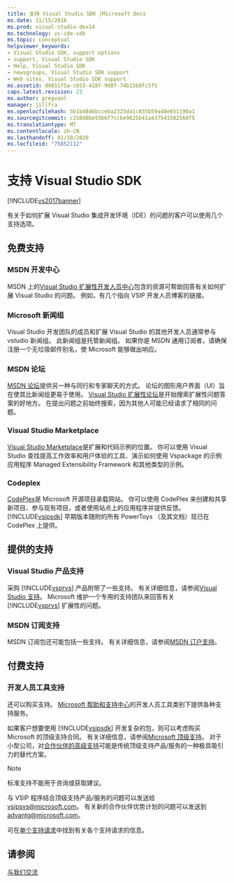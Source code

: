 ```yaml
---
title: 支持 Visual Studio SDK |Microsoft Docs
ms.date: 11/15/2016
ms.prod: visual-studio-dev14
ms.technology: vs-ide-sdk
ms.topic: conceptual
helpviewer_keywords:
- Visual Studio SDK, support options
- support, Visual Studio SDK
- Help, Visual Studio SDK
- newsgroups, Visual Studio SDK support
- Web sites, Visual Studio SDK support
ms.assetid: d9011f5a-cb53-418f-9d8f-74b15b9fc5f5
caps.latest.revision: 23
ms.author: gregvanl
manager: jillfra
ms.openlocfilehash: 5b1b4846bcceba2325da1c835b59a48e651190a1
ms.sourcegitcommit: c150d0be93b6f7ccbe9625b41a437541502560f5
ms.translationtype: MT
ms.contentlocale: zh-CN
ms.lasthandoff: 01/10/2020
ms.locfileid: "75852112"
---
```

# <a name="support-for-the-visual-studio-sdk"></a>支持 Visual Studio SDK
[!INCLUDE[vs2017banner](../includes/vs2017banner.md)]

有关于如何扩展 Visual Studio 集成开发环境（IDE）的问题的客户可以使用几个支持选项。  
  
## <a name="free-support"></a>免费支持  
  
### <a name="msdn-development-center"></a>MSDN 开发中心  
 MSDN 上的[Visual Studio 扩展性开发人员中心](https://msdn.microsoft.com/vstudio/default.aspx)包含的资源可帮助回答有关如何扩展 Visual Studio 的问题。 例如，有几个指向 VSIP 开发人员博客的链接。  
  
### <a name="microsoft-newsgroups"></a>Microsoft 新闻组  
 Visual Studio 开发团队的成员和扩展 Visual Studio 的其他开发人员通常参与 vstudio 新闻组。 此新闻组是托管新闻组。 如果你是 MSDN 通用订阅者，请确保注册一个无垃圾邮件别名，使 Microsoft 能够做出响应。  
  
### <a name="msdn-forums"></a>MSDN 论坛  
 [MSDN 论坛](https://social.msdn.microsoft.com/forums/categories/)提供另一种与同行和专家聊天的方式。 论坛的图形用户界面（UI）旨在使其比新闻组更易于使用。 [Visual Studio 扩展性论坛](https://msdn.microsoft.com/vsx/default.aspx)是开始搜索扩展性问题答案的好地方。 在提出问题之前始终搜索，因为其他人可能已经请求了相同的问题。  
  
### <a name="visual-studio-marketplace"></a>Visual Studio Marketplace  
 [Visual Studio Marketplace](https://marketplace.visualstudio.com/)是扩展和代码示例的位置。 你可以使用 Visual Studio 查找提高工作效率和用户体验的工具、演示如何使用 Vspackage 的示例应用程序 Managed Extensibility Framework 和其他类型的示例。  
  
### <a name="codeplex"></a>Codeplex  
 [CodePlex](https://www.codeplex.com/)是 Microsoft 开源项目承载网站。 你可以使用 CodePlex 来创建和共享新项目、参与现有项目，或者使用站点上的应用程序并提供反馈。 [!INCLUDE[vsipsdk](../includes/vsipsdk-md.md)] 早期版本随附的所有 PowerToys （及其文档）现已在 CodePlex 上提供。  
  
## <a name="included-support"></a>提供的支持  
  
### <a name="visual-studio-product-support"></a>Visual Studio 产品支持  
 采购 [!INCLUDE[vsprvs](../includes/vsprvs-md.md)] 产品附带了一些支持。 有关详细信息，请参阅[Visual Studio 支持](https://msdn.microsoft.com/vstudio/cc136615.aspx)。 Microsoft 维护一个专用的支持团队来回答有关 [!INCLUDE[vsprvs](../includes/vsprvs-md.md)] 扩展性的问题。  
  
### <a name="msdn-subscription-support"></a>MSDN 订阅支持  
 MSDN 订阅包还可能包括一些支持。 有关详细信息，请参阅[MSDN 订户支持](https://msdn.microsoft.com/subscriptions/aa718661.aspx)。  
  
## <a name="paid-support"></a>付费支持  
  
### <a name="developer-tools-support"></a>开发人员工具支持  
 还可以购买支持。 [Microsoft 帮助和支持中心](https://support.microsoft.com/supportforbusiness/productselection?fltadd=sps-business-1&sapId=4fd4947b-15ea-ce01-080f-97f2ca3c76e8)的开发人员工具类别下提供各种支持服务。  
  
 如果客户想要使用 [!INCLUDE[vsipsdk](../includes/vsipsdk-md.md)] 开发复杂的包，则可以考虑购买 Microsoft 的顶级支持合同。 有关详细信息，请参阅[Microsoft 顶级支持](https://support.microsoft.com/premier)。 对于小型公司，对[合作伙伴的高级支持](https://partner.microsoft.com/support/advanced-cloud-support)可能是传统顶级支持产品/服务的一种极具吸引力的替代方案。  
  
> [!NOTE]
> 标准支持不能用于咨询或获取建议。  
  
 与 VSIP 程序结合顶级支持产品/服务的问题可以发送给[vsipsvs@microsoft.com](mailto:vsipsvs@microsoft.com)。 有关新的合作伙伴优势计划的问题可以发送到[advantg@microsoft.com](mailto:advantg@microsoft.com)。  
  
 可在[单个支持请求](https://support.microsoft.com/oas/default.aspx?gprid=3040)中找到有关各个支持请求的信息。  
  
## <a name="see-also"></a>请参阅  
 [与我们交流](../ide/talk-to-us.md)
